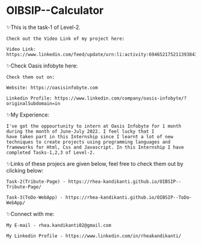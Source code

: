 # OIBSIP--Calculator


✨This is the task-1 of Level-2.

    Check out the Video Link of my project here:

    Video Link: https://www.linkedin.com/feed/update/urn:li:activity:6946521752113938432/


✨Check Oasis infobyte here:

    Check them out on:

    Website: https://oasisinfobyte.com

    Linkedin Profile: https://www.linkedin.com/company/oasis-infobyte/?originalSubdomain=in


✨My Experience:

    I've got the oppourtunity to intern at Oasis Infobyte for 1 month during the month of June-July 2022. I feel lucky that I 
    have taken part in this Internship since I learnt a lot of new techniques to create projects using programming languages and 
    frameworks for Html, Css and Javascript. In this Internship I have completed Tasks-1,2,3 of Level-2.
    
    
✨Links of these projecs are given below, feel free to check them out by clicking below:

    Task-2(Tribute-Page) - https://rhea-kandikanti.github.io/OIBSIP--Tribute-Page/

    Task-3(ToDo-WebApp) - https://rhea-kandikanti.github.io/OIBSIP--ToDo-WebApp/


✨Connect with me:

    My E-mail - rhea.kandikanti02@gmail.com 

    My Linkedin Profile - https://www.linkedin.com/in/rheakandikanti/
